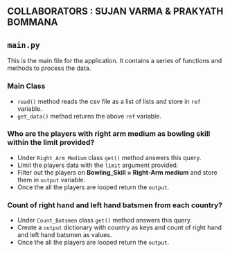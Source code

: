 ## COLLABORATORS : SUJAN VARMA & PRAKYATH BOMMANA

## `main.py`

This is the main file for the application. It contains a series of functions and methods to process the data.

### Main Class

- `read()` method reads the csv file as a list of lists and store in `ref` variable.
- `get_data()` method returns the above `ref` variable.

### Who are the players with right arm medium as bowling skill within the limit provided?

- Under `Right_Arm_Medium` class `get()` method answers this query.
- Limit the players data with the `limit` argument provided.
- Filter out the players on **Bowling_Skill = Right-Arm medium** and store them in `output` variable.
- Once the all the players are looped return the `output`.

### Count of right hand and left hand batsmen from each country?

- Under `Count_Batsmen` class `get()` method answers this query.
- Create a `output` dictionary with country as keys and count of right hand and left hand batsmen as values.
- Once the all the players are looped return the `output`.




